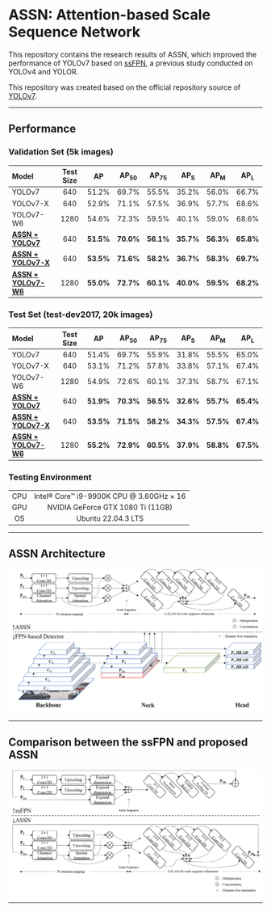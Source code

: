 # ASSN: Attention-based Scale Sequence Network

This repository contains the research results of ASSN, which improved the performance of YOLOv7 based on [ssFPN](https://github.com/smu-ivpl/ssFPN), a previous study conducted on YOLOv4 and YOLOR.

This repository was created based on the official repository source of [YOLOv7](https://github.com/WongKinYiu/yolov7).

----------------------------
## Performance
### Validation Set (5k images)
| Model | Test Size | AP | AP<sub>50</sub> | AP<sub>75</sub> | AP<sub>S</sub> | AP<sub>M</sub> | AP<sub>L</sub> |
| :-- | :-: | :-: | :-: | :-: | :-: | :-: | :-: |
| YOLOv7 | 640 | 51.2% | 69.7% | 55.5% | 35.2% | 56.0% | 66.7% |
| YOLOv7-X | 640 | 52.9% | 71.1% | 57.5% | 36.9% | 57.7% | 68.6% |
| YOLOv7-W6 | 1280 | 54.6% | 72.3% | 59.5% | 40.1% | 59.0% | 68.6% |
| [**ASSN + YOLOv7**](https://drive.google.com/file/d/1oWQaeN-RIJINg4onkJafDyoPVq9UohcG/view?usp=drive_link) | 640 | **51.5%** | **70.0%** | **56.1%** | **35.7%** | **56.3%** | **65.8%** |
| [**ASSN + YOLOv7-X**](https://drive.google.com/file/d/1KzQpplxyk3vRcP_K1CNOc0LNaVcazBfD/view?usp=drive_link) | 640 | **53.5%** | **71.6%** | **58.2%** | **36.7%** | **58.3%** | **69.7%** |
| [**ASSN + YOLOv7-W6**](https://drive.google.com/file/d/1a0i74WuVH5ZM9AHLDLhwq6zFUNX89RHG/view?usp=drive_link) | 1280 | **55.0%** | **72.7%** | **60.1%** | **40.0%** | **59.5%** | **68.2%** |
### Test Set (test-dev2017, 20k images)
| Model | Test Size | AP | AP<sub>50</sub> | AP<sub>75</sub> | AP<sub>S</sub> | AP<sub>M</sub> | AP<sub>L</sub> |
| :-- | :-: | :-: | :-: | :-: | :-: | :-: | :-: |
| YOLOv7 | 640 | 51.4% | 69.7% | 55.9% | 31.8% | 55.5% | 65.0% |
| YOLOv7-X | 640 | 53.1% | 71.2% | 57.8% | 33.8% | 57.1% | 67.4% |
| YOLOv7-W6 | 1280 | 54.9% | 72.6% | 60.1% | 37.3% | 58.7% | 67.1% |
| [**ASSN + YOLOv7**](https://drive.google.com/file/d/1oWQaeN-RIJINg4onkJafDyoPVq9UohcG/view?usp=drive_link) | 640 | **51.9%** | **70.3%** | **56.5%** | **32.6%** | **55.7%** | **65.4%** |
| [**ASSN + YOLOv7-X**](https://drive.google.com/file/d/1KzQpplxyk3vRcP_K1CNOc0LNaVcazBfD/view?usp=drive_link) | 640 | **53.5%** | **71.5%** | **58.2%** | **34.3%** | **57.5%** | **67.4%** |
| [**ASSN + YOLOv7-W6**](https://drive.google.com/file/d/1a0i74WuVH5ZM9AHLDLhwq6zFUNX89RHG/view?usp=drive_link) | 1280 | **55.2%** | **72.9%** | **60.5%** | **37.9%** | **58.8%** | **67.5%** |
### Testing Environment
|||
| :-: | :-: |
| CPU | Intel® Core™ i9-9900K CPU @ 3.60GHz × 16 |
| GPU | NVIDIA GeForce GTX 1080 Ti (11GB) |
| OS | Ubuntu 22.04.3 LTS |
----------------------------
## ASSN Architecture
![architecture](figure/architecture.png)

----------------------------
## Comparison between the ssFPN and proposed ASSN
![comparison](figure/comparison.png)
***
